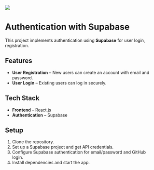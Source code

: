 <img src="https://res.cloudinary.com/dvyq0qglv/image/upload/v1741330151/Screenshot_2025-03-07_121533_t6htni.png"/>


<h1>Authentication with Supabase</h1>

<p>This project implements authentication using <strong>Supabase</strong> for user login, registration.</p>

  <h2>Features</h2>
    <ul>
        <li><strong>User Registration</strong> – New users can create an account with email and password.</li>
        <li><strong>User Login</strong> – Existing users can log in securely.</li>
    </ul>

  <h2>Tech Stack</h2>
    <ul>
        <li><strong>Frontend</strong> – React.js</li>
        <li><strong>Authentication</strong> – Supabase</li>
    </ul>

   <h2>Setup</h2>
    <ol>
        <li>Clone the repository.</li>
        <li>Set up a Supabase project and get API credentials.</li>
        <li>Configure Supabase authentication for email/password and GitHub login.</li>
        <li>Install dependencies and start the app.</li>
    </ol>
